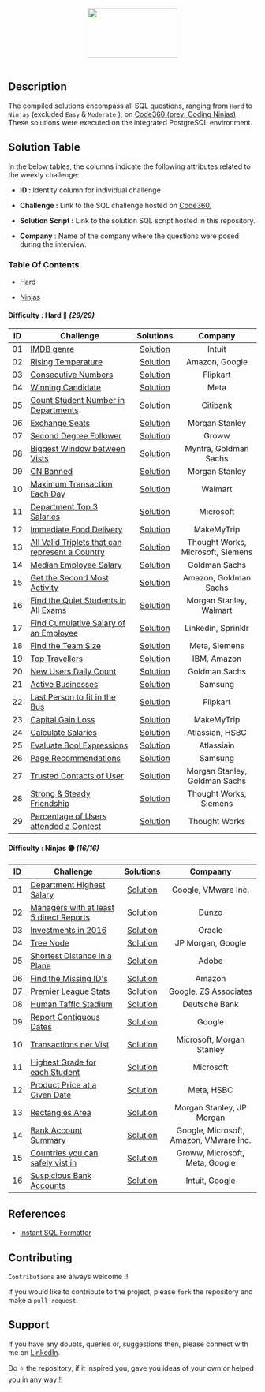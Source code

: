 <p align="center">  
	<br>
	<a href="https://www.codingninjas.com/studio/profile/1d4a79a3-4f48-4a96-8086-ca9d30a4bfcb">
        <img height=100 width=60%  src="https://files.codingninjas.in/new-cn-logos-1-1711622387.svg"> 
    </a>
    <br>
    <br>
</p>

## Description

The compiled solutions encompass all SQL questions, ranging from `Hard` to `Ninjas` (excluded `Easy` & `Moderate` ), on [Code360 (prev: Coding Ninjas)](https://www.codingninjas.com/studio/problem-lists/top-100-sql-problems). These solutions were executed on the integrated PostgreSQL environment.

## Solution Table

In the below tables, the columns indicate the following attributes related to the weekly challenge:

- **ID :** Identity column for individual challenge

- **Challenge :** Link to the SQL challenge hosted on [Code360.](https://www.codingninjas.com/studio/problem-lists/top-100-sql-problems)

- **Solution Script :** Link to the solution SQL script hosted in this repository.

- **Company** : Name of the company where the questions were posed during the interview.

### Table Of Contents

- [Hard](#difficulty--hard-🔴-2929)

- [Ninjas](#difficulty--ninjas-🟣-1616)




#### Difficulty : **Hard 🔴** _(29/29)_

| ID  | Challenge                                                                                                                                                                                                        |                              Solutions                              |              Company              |
| :-: | ---------------------------------------------------------------------------------------------------------------------------------------------------------------------------------------------------------------- | :-----------------------------------------------------------------: | :-------------------------------: |
| 01  | [IMDB genre](https://www.codingninjas.com/studio/problems/imdb_1755912?topList=top-100-sql-problems&problemListRedirection=true)                                                                                 |             [Solution](1%20-%20Hard/01-imdb-genre.sql)              |              Intuit               |
| 02  | [Rising Temperature](https://www.codingninjas.com/studio/problems/rising-temperature_2110761?topList=top-100-sql-problems&problemListRedirection=true)                                                           |         [Solution](1%20-%20Hard/02-rising-temperature.sql)          |          Amazon, Google           |
| 03  | [Consecutive Numbers](https://www.codingninjas.com/studio/problems/consecutive-numbers_2119328?topList=top-100-sql-problems&problemListRedirection=true)                                                         |         [Solution](1%20-%20Hard/03-consecutive-numbers.sql)         |             Flipkart              |
| 04  | [Winning Candidate](https://www.codingninjas.com/studio/problems/winning-candidate_2119331?topList=top-100-sql-problems&problemListRedirection=true)                                                             |          [Solution](1%20-%20Hard/04-winning-candidate.sql)          |               Meta                |
| 05  | [Count Student Number in Departments](https://www.codingninjas.com/studio/problems/count-student-number-in-departments_2119332?topList=top-100-sql-problems&problemListRedirection=true)                         |      [Solution](1%20-%20Hard/05-student-count-departments.sql)      |             Citibank              |
| 06  | [Exchange Seats](https://www.codingninjas.com/studio/problems/exchange-seats_2119336?topList=top-100-sql-problems&problemListRedirection=true)                                                                   |           [Solution](1%20-%20Hard/06-exchange-seats.sql)            |          Morgan Stanley           |
| 07  | [Second Degree Follower](https://www.codingninjas.com/studio/problems/second-degree-follower_2119337?topList=top-100-sql-problems&problemListRedirection=true)                                                   |       [Solution](1%20-%20Hard/07-second-degree-follower.sql)        |               Groww               |
| 08  | [Biggest Window between Vists](https://www.codingninjas.com/studio/problems/biggest-window-between-visits_2181136?topList=top-100-sql-problems&problemListRedirection=true)                                      |    [Solution](1%20-%20Hard/08-biggest-window-between-visits.sql)    |       Myntra, Goldman Sachs       |
| 09  | [CN Banned](https://www.codingninjas.com/studio/problems/leetflex-banned-accounts_2181137?topList=top-100-sql-problems&problemListRedirection=true)                                                              |              [Solution](1%20-%20Hard/09-cn-banned.sql)              |          Morgan Stanley           |
| 10  | [Maximum Transaction Each Day](https://www.codingninjas.com/studio/problems/maximum-transaction-each-day_2181142?topList=top-100-sql-problems&problemListRedirection=true)                                       |      [Solution](1%20-%20Hard/10-max-transaction-each-day.sql)       |              Walmart              |
| 11  | [Department Top 3 Salaries](https://www.codingninjas.com/studio/problems/department-top-three-salaries_2181182?topList=top-100-sql-problems&problemListRedirection=true)                                         |      [Solution](1%20-%20Hard/11-department-top-3-salaries.sql)      |             Microsoft             |
| 12  | [Immediate Food Delivery](https://www.codingninjas.com/studio/problems/immediate-food-delivery_2181193?topList=top-100-sql-problems&problemListRedirection=true)                                                 |       [Solution](1%20-%20Hard/12-immediate-food-delivery.sql)       |            MakeMyTrip             |
| 13  | [All Valid Triplets that can represent a Country](https://www.codingninjas.com/studio/problems/all-valid-triplets-that-can-represent-a-country_2196165?topList=top-100-sql-problems&problemListRedirection=true) |           [Solution](1%20-%20Hard/13-valid-triplets.sql)            | Thought Works, Microsoft, Siemens |
| 14  | [Median Employee Salary](https://www.codingninjas.com/studio/problems/median-employee-salary_2196167?topList=top-100-sql-problems&problemListRedirection=true)                                                   |       [Solution](1%20-%20Hard/14-median-employee-salary.sql)        |           Goldman Sachs           |
| 15  | [Get the Second Most Activity](https://www.codingninjas.com/studio/problems/get-the-second-most-recent-activity_2196170?topList=top-100-sql-problems&problemListRedirection=true)                                |        [Solution](1%20-%20Hard/15-second-most-activity.sql)         |       Amazon, Goldman Sachs       |
| 16  | [Find the Quiet Students in All Exams](https://www.codingninjas.com/studio/problems/find-the-quiet-students-in-all-exams_2196172?topList=top-100-sql-problems&problemListRedirection=true)                       |       [Solution](1%20-%20Hard/16-quiet-students-in-exam.sql)        |      Morgan Stanley, Walmart      |
| 17  | [Find Cumulative Salary of an Employee](https://www.codingninjas.com/studio/problems/find-cumulative-salary-of-an-employee_2196176?topList=top-100-sql-problems&problemListRedirection=true)                     |     [Solution](1%20-%20Hard/17-employee-cumulative-salary.sql)      |        Linkedin, Sprinklr         |
| 18  | [Find the Team Size](https://www.codingninjas.com/studio/problems/find-the-team-size_2117109?topList=top-100-sql-problems&problemListRedirection=true)                                                           |           [Solution](1%20-%20Hard/18-find-team-size.sql)            |           Meta, Siemens           |
| 19  | [Top Travellers](https://www.codingninjas.com/studio/problems/top-travellers_2117112?topList=top-100-sql-problems&problemListRedirection=true)                                                                   |           [Solution](1%20-%20Hard/19-top-travellers.sql)            |            IBM, Amazon            |
| 20  | [New Users Daily Count](https://www.codingninjas.com/studio/problems/new-users-daily-count_2121436?topList=top-100-sql-problems&problemListRedirection=true)                                                     |       [Solution](1%20-%20Hard/20-new-users-daily-content.sql)       |           Goldman Sachs           |
| 21  | [Active Businesses](https://www.codingninjas.com/studio/problems/active-businesses_2122056?topList=top-100-sql-problems&problemListRedirection=true)                                                             |          [Solution](1%20-%20Hard/21-active-businesses.sql)          |              Samsung              |
| 22  | [Last Person to fit in the Bus](https://www.codingninjas.com/studio/problems/last-person-to-fit-in-the-bus_2122058?topList=top-100-sql-problems&problemListRedirection=true)                                     |         [Solution](1%20-%20Hard/22-last-person-in-bus.sql)          |             Flipkart              |
| 23  | [Capital Gain Loss](https://www.codingninjas.com/studio/problems/capital-gainloss_2122059?topList=top-100-sql-problems&problemListRedirection=true)                                                              |          [Solution](1%20-%20Hard/23-capital-gain-loss.sql)          |            MakeMyTrip             |
| 24  | [Calculate Salaries](https://www.codingninjas.com/studio/problems/calculate-salaries_2122062?topList=top-100-sql-problems&problemListRedirection=true)                                                           |         [Solution](1%20-%20Hard/24-calculate-salaries.sql)          |          Atlassian, HSBC          |
| 25  | [Evaluate Bool Expressions](https://www.codingninjas.com/studio/problems/evaluate-boolean-expression_2181287?topList=top-100-sql-problems&problemListRedirection=true)                                           |      [Solution](1%20-%20Hard/25-evaluate-bool-expressions.sql)      |            Atlassiain             |
| 26  | [Page Recommendations](https://www.codingninjas.com/studio/problems/page-recommendations_2187450?topList=top-100-sql-problems&problemListRedirection=true)                                                       |        [Solution](1%20-%20Hard/26-page-recommendations.sql)         |              Samsung              |
| 27  | [Trusted Contacts of User](https://www.codingninjas.com/studio/problems/number-of-trusted-contacts-of-a-customer_2188773?topList=top-100-sql-problems&problemListRedirection=true)                               |      [Solution](1%20-%20Hard/27-trusted-contacts-of-user.sql)       |   Morgan Stanley, Goldman Sachs   |
| 28  | [Strong & Steady Friendship](https://www.codingninjas.com/studio/problems/strong-friendship_2188787?topList=top-100-sql-problems&problemListRedirection=true)                                                    |      [Solution](1%20-%20Hard/28-strong-steady-friendship.sql)       |      Thought Works, Siemens       |
| 29  | [Percentage of Users attended a Contest](https://www.codingninjas.com/studio/problems/percentage-of-users-attended-a-contest_2188791?topList=top-100-sql-problems&problemListRedirection=true)                   | [Solution](1%20-%20Hard/29-percentage-users-concert-attendance.sql) |           Thought Works           |

#### Difficulty : **Ninjas 🟣** _(16/16)_

| ID  | Challenge                                                                                                                                                                                        |                            Solutions                             |                Compaany                |
| :-: | ------------------------------------------------------------------------------------------------------------------------------------------------------------------------------------------------ | :--------------------------------------------------------------: | :------------------------------------: |
| 01  | [Department Highest Salary](https://www.codingninjas.com/studio/problems/department-highest-salary_2119329?topList=top-100-sql-problems&problemListRedirection=true)                             |   [Solution](2%20-%20Ninjas/01-department-highest-salary.sql)    |          Google, VMware Inc.           |
| 02  | [Managers with at least 5 direct Reports](https://www.codingninjas.com/studio/problems/managers-with-at-least-5-direct-reports_2119330?topList=top-100-sql-problems&problemListRedirection=true) |  [Solution](2%20-%20Ninjas/02-managers-at-least-5-reports.sql)   |                 Dunzo                  |
| 03  | [Investments in 2016](https://www.codingninjas.com/studio/problems/investments-in-2016_2119333?topList=top-100-sql-problems&problemListRedirection=true)                                         |      [Solution](2%20-%20Ninjas/03-investments-in-2016.sql)       |                 Oracle                 |
| 04  | [Tree Node](https://www.codingninjas.com/studio/problems/tree-node_2119334?topList=top-100-sql-problems&problemListRedirection=true)                                                             |           [Solution](2%20-%20Ninjas/04-tree-node.sql)            |           JP Morgan, Google            |
| 05  | [Shortest Distance in a Plane](https://www.codingninjas.com/studio/problems/shortest-distance-in-a-plane_2119335?topList=top-100-sql-problems&problemListRedirection=true)                       |   [Solution](2%20-%20Ninjas/05-shortest-distance-in-plane.sql)   |                 Adobe                  |
| 06  | [Find the Missing ID's](https://www.codingninjas.com/studio/problems/find-the-missing-ids_2181134?topList=top-100-sql-problems&problemListRedirection=true)                                      |        [Solution](2%20-%20Ninjas/06-find-missing-ids.sql)        |                 Amazon                 |
| 07  | [Premier League Stats](https://www.codingninjas.com/studio/problems/league-statistics_2181143?topList=top-100-sql-problems&problemListRedirection=true)                                          |      [Solution](2%20-%20Ninjas/07-premier-league-stats.sql)      |         Google, ZS Associates          |
| 08  | [Human Taffic Stadium](https://www.codingninjas.com/studio/problems/human-traffic-of-stadium_2181183?topList=top-100-sql-problems&problemListRedirection=true)                                   |     [Solution](2%20-%20Ninjas/08-human-traffic-stadium.sql)      |             Deutsche Bank              |
| 09  | [Report Contiguous Dates](https://www.codingninjas.com/studio/problems/report-contiguous-dates_2196168?topList=top-100-sql-problems&problemListRedirection=true)                                 |   [Solution](2%20-%20Ninjas/09-report-contiguous-reports.sql)    |                 Google                 |
| 10  | [Transactions per Vist](https://www.codingninjas.com/studio/problems/number-of-transactions-per-visit_2196169?topList=top-100-sql-problems&problemListRedirection=true)                          |     [Solution](2%20-%20Ninjas/10-transactions-per-visit.sql)     |       Microsoft, Morgan Stanley        |
| 11  | [Highest Grade for each Student](https://www.codingninjas.com/studio/problems/highest-grade-for-each-student_2122055?topList=top-100-sql-problems&problemListRedirection=true)                   | [Solution](2%20-%20Ninjas/11-highest-grade-for-each-studnet.sql) |               Microsoft                |
| 12  | [Product Price at a Given Date](https://www.codingninjas.com/studio/problems/product-price-at-a-given-date_2122057?topList=top-100-sql-problems&problemListRedirection=true)                     |    [Solution](2%20-%20Ninjas/12-product-price-given-date.sql)    |               Meta, HSBC               |
| 13  | [Rectangles Area](https://www.codingninjas.com/studio/problems/rectangles-area_2122061?topList=top-100-sql-problems&problemListRedirection=true)                                                 |        [Solution](2%20-%20Ninjas/13-rectangles-area.sql)         |       Morgan Stanley, JP Morgan        |
| 14  | [Bank Account Summary](https://www.codingninjas.com/studio/problems/bank-account-summary_2122063?topList=top-100-sql-problems&problemListRedirection=true)                                       |      [Solution](2%20-%20Ninjas/14-bank-account-summary.sql)      | Google, Microsoft, Amazon, VMware Inc. |
| 15  | [Countries you can safely vist in](https://www.codingninjas.com/studio/problems/countries-you-can-safely-invest-in_2188774?topList=top-100-sql-problems&problemListRedirection=true)             |   [Solution](2%20-%20Ninjas/15-countries-to-visit-safely.sql)    |     Groww, Microsoft, Meta, Google     |
| 16  | [Suspicious Bank Accounts](https://www.codingninjas.com/studio/problems/suspicious-bank-accounts_2188775?topList=top-100-sql-problems&problemListRedirection=true)                               |    [Solution](2%20-%20Ninjas/16-suspicious-bank-accounts.sql)    |             Intuit, Google             |

## References

- [Instant SQL Formatter](http://www.dpriver.com/pp/sqlformat.htm)

## Contributing

`Contributions` are always welcome !!

If you would like to contribute to the project, please `fork` the repository and make a `pull request`.

## Support

If you have any doubts, queries or, suggestions then, please connect with me on [LinkedIn](https://www.linkedin.com/in/faizanxmulla/).

Do ⭐ the repository, if it inspired you, gave you ideas of your own or helped you in any way !!
